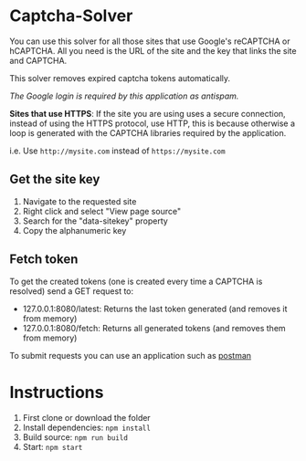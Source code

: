 # Captcha-Solver
You can use this solver for all those sites that use Google's reCAPTCHA or hCAPTCHA. All you need is the URL of the site and the key that links the site and CAPTCHA.

This solver removes expired captcha tokens automatically.

*The Google login is required by this application as antispam.*

**Sites that use HTTPS**: If the site you are using uses a secure connection, instead of using the HTTPS protocol, use HTTP, this is because otherwise a loop is generated with the CAPTCHA libraries required by the application.

i.e. Use `http://mysite.com` instead of `https://mysite.com`

## Get the site key
1. Navigate to the requested site
2. Right click and select "View page source"
3. Search for the "data-sitekey" property
4. Copy the alphanumeric key

## Fetch token
To get the created tokens (one is created every time a CAPTCHA is resolved) send a GET request to:
+ 127.0.0.1:8080/latest: Returns the last token generated (and removes it from memory)
+ 127.0.0.1:8080/fetch: Returns all generated tokens (and removes them from memory)

To submit requests you can use an application such as [postman](https://www.postman.com/)

# Instructions
1. First clone or download the folder
2. Install dependencies: `npm install`
3. Build source: `npm run build`
4. Start: `npm start`
